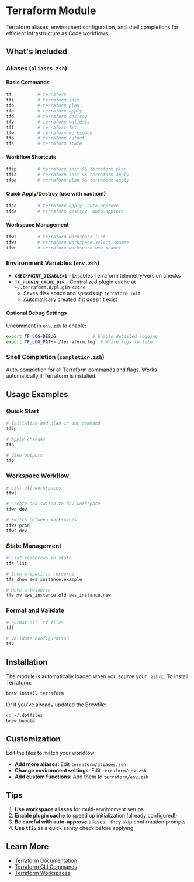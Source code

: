 # Terraform Module

Terraform aliases, environment configuration, and shell completions for efficient Infrastructure as Code workflows.

## What's Included

### Aliases (`aliases.zsh`)

#### Basic Commands
```bash
tf          # terraform
tfi         # terraform init
tfp         # terraform plan
tfa         # terraform apply
tfd         # terraform destroy
tfv         # terraform validate
tff         # terraform fmt
tfw         # terraform workspace
tfo         # terraform output
tfs         # terraform state
```

#### Workflow Shortcuts
```bash
tfip        # terraform init && terraform plan
tfia        # terraform init && terraform apply
tfpa        # terraform plan && terraform apply
```

#### Quick Apply/Destroy (use with caution!)
```bash
tfaa        # terraform apply -auto-approve
tfda        # terraform destroy -auto-approve
```

#### Workspace Management
```bash
tfwl        # terraform workspace list
tfws        # terraform workspace select <name>
tfwn        # terraform workspace new <name>
```

### Environment Variables (`env.zsh`)

- **`CHECKPOINT_DISABLE=1`** - Disables Terraform telemetry/version checks
- **`TF_PLUGIN_CACHE_DIR`** - Centralized plugin cache at `~/.terraform.d/plugin-cache`
  - Saves disk space and speeds up `terraform init`
  - Automatically created if it doesn't exist

#### Optional Debug Settings
Uncomment in `env.zsh` to enable:
```bash
export TF_LOG=DEBUG              # Enable detailed logging
export TF_LOG_PATH=./terraform.log  # Write logs to file
```

### Shell Completion (`completion.zsh`)

Auto-completion for all Terraform commands and flags. Works automatically if Terraform is installed.

## Usage Examples

### Quick Start
```bash
# Initialize and plan in one command
tfip

# Apply changes
tfa

# View outputs
tfo
```

### Workspace Workflow
```bash
# List all workspaces
tfwl

# Create and switch to dev workspace
tfwn dev

# Switch between workspaces
tfws prod
tfws dev
```

### State Management
```bash
# List resources in state
tfs list

# Show a specific resource
tfs show aws_instance.example

# Move a resource
tfs mv aws_instance.old aws_instance.new
```

### Format and Validate
```bash
# Format all .tf files
tff

# Validate configuration
tfv
```

## Installation

The module is automatically loaded when you source your `.zshrc`. To install Terraform:

```bash
brew install terraform
```

Or if you've already updated the Brewfile:

```bash
cd ~/.dotfiles
brew bundle
```

## Customization

Edit the files to match your workflow:

- **Add more aliases**: Edit `terraform/aliases.zsh`
- **Change environment settings**: Edit `terraform/env.zsh`
- **Add custom functions**: Add them to `terraform/env.zsh`

## Tips

1. **Use workspace aliases** for multi-environment setups
2. **Enable plugin cache** to speed up initialization (already configured!)
3. **Be careful with auto-approve** aliases - they skip confirmation prompts
4. **Use `tfip`** as a quick sanity check before applying

## Learn More

- [Terraform Documentation](https://www.terraform.io/docs)
- [Terraform CLI Commands](https://www.terraform.io/cli/commands)
- [Terraform Workspaces](https://www.terraform.io/docs/language/state/workspaces.html)

